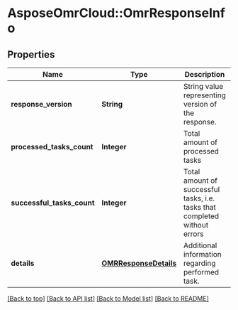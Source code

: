 # AsposeOmrCloud::OmrResponseInfo

## Properties
Name | Type | Description | Notes
------------ | ------------- | ------------- | -------------
**response_version** | **String** | String value representing version of the response. | [optional] 
**processed_tasks_count** | **Integer** | Total amount of processed tasks | 
**successful_tasks_count** | **Integer** | Total amount of successful tasks, i.e. tasks that completed without errors | 
**details** | [**OMRResponseDetails**](OMRResponseDetails.md) | Additional information regarding performed task. | [optional] 

[[Back to top]](#) [[Back to API list]](../README.md#documentation-for-api-endpoints) [[Back to Model list]](../README.md#documentation-for-models) [[Back to README]](../README.md)

